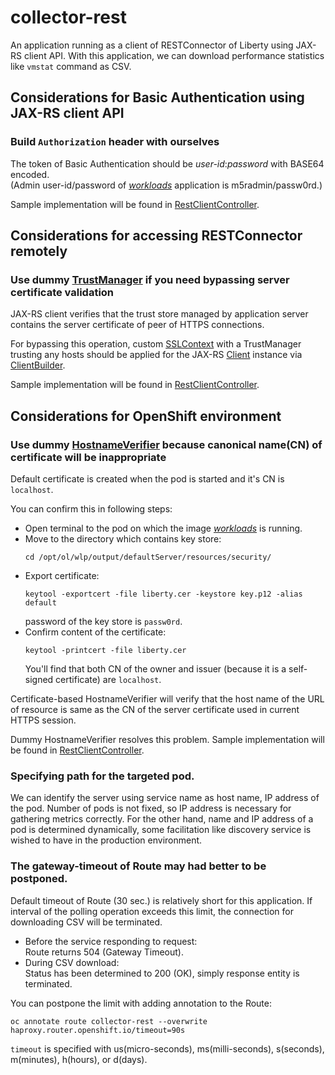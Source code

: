 # collector-rest
An application running as a client of RESTConnector of Liberty using JAX-RS client API.
With this application, we can download performance statistics like `vmstat` command as CSV.

## Considerations for Basic Authentication using JAX-RS client API

### Build `Authorization` header with ourselves

The token of Basic Authentication should be *user-id*:*password* with BASE64 encoded.  
(Admin user-id/password of [_workloads_](../workloads/) application is m5radmin/passw0rd.)

Sample implementation will be found in [RestClientController](src/main/java/collector/rest/RestClientController.java).

## Considerations for accessing RESTConnector remotely

### Use dummy [TrustManager](https://docs.oracle.com/javase/8/docs/api/javax/net/ssl/TrustManager.html) if you need bypassing server certificate validation

JAX-RS client verifies that the trust store managed by application server contains
the server certificate of peer of HTTPS connections.

For bypassing this operation, custom [SSLContext](https://docs.oracle.com/javase/8/docs/api/javax/net/ssl/SSLContext.html)
with a TrustManager trusting any hosts should be applied for the JAX-RS
[Client](https://javaee.github.io/javaee-spec/javadocs/javax/ws/rs/client/Client.html)
instance via [ClientBuilder](https://javaee.github.io/javaee-spec/javadocs/javax/ws/rs/client/ClientBuilder.html).

Sample implementation will be found in [RestClientController](src/main/java/collector/rest/RestClientController.java).

## Considerations for OpenShift environment

### Use dummy [HostnameVerifier](https://docs.oracle.com/javase/8/docs/api/javax/net/ssl/HostnameVerifier.html) because canonical name(CN) of certificate will be inappropriate

Default certificate is created when the pod is started and it's CN is `localhost`.

You can confirm this in following steps:
- Open terminal to the pod on which the image [_workloads_](../workloads) is running.
- Move to the directory which contains key store:
  ```
  cd /opt/ol/wlp/output/defaultServer/resources/security/
  ```
- Export certificate:
  ```
  keytool -exportcert -file liberty.cer -keystore key.p12 -alias default
  ```
  password of the key store is `passw0rd`.
- Confirm content of the certificate:
  ```
  keytool -printcert -file liberty.cer
  ```
  You'll find that both CN of the owner and issuer (because it is a self-signed certificate) are `localhost`.

Certificate-based HostnameVerifier will verify that the host name of the URL of resource
is same as the CN of the server certificate used in current HTTPS session.

Dummy HostnameVerifier resolves this problem.
Sample implementation will be found in [RestClientController](src/main/java/collector/rest/RestClientController.java).

### Specifying path for the targeted pod.

We can identify the server using service name as host name, IP address of the pod.
Number of pods is not fixed, so IP address is necessary for gathering metrics correctly.
For the other hand, name and IP address of a pod is determined dynamically,
some facilitation like discovery service is wished to have in the production environment.

### The gateway-timeout of Route may had better to be postponed.

Default timeout of Route (30 sec.) is relatively short for this application.
If interval of the polling operation exceeds this limit,
the connection for downloading CSV will be terminated.

- Before the service responding to request:  
  Route returns 504 (Gateway Timeout).
- During CSV download:  
  Status has been determined to 200 (OK), simply response entity is terminated.

You can postpone the limit with adding annotation to the Route:  
```
oc annotate route collector-rest --overwrite haproxy.router.openshift.io/timeout=90s
```
`timeout` is specified with us(micro-seconds), ms(milli-seconds), s(seconds), m(minutes), h(hours), or d(days).
